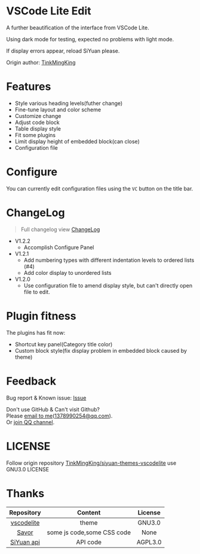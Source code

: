 # VSCode Lite Edit

A further beautification of the interface from VSCode Lite.

Using dark mode for testing, expected no problems with light mode.

If display errors appear, reload SiYuan please.

Origin author: [TinkMingKing](https://github.com/TinkMingKing)

# Features

- Style various heading levels(futher change)
- Fine-tune layout and color scheme
- Customize change
- Adjust code block
- Table display style
- Fit some plugins
- Limit display height of embedded block(can close)
- Configuration file

# Configure

You can currently edit configuration files using the `VC` button on the title bar.

# ChangeLog

> Full changelog view [ChangeLog](https://github.com/lingfengyu-dreaming/siyuan-vscodelite-edit/blob/main/changelog.md)

- V1.2.2
  - Accomplish Configure Panel
- V1.2.1
  - Add numbering types with different indentation levels to ordered lists (#4)
  - Add color display to unordered lists
- V1.2.0
  - Use configuration file to amend display style, but can't directly open file to edit.

# Plugin fitness

The plugins has fit now:

- Shortcut key panel(Category title color)
- Custom block style(fix display problem in embedded block caused by theme)

# Feedback

Bug report & Known issue: [Issue](https://github.com/lingfengyu-dreaming/siyuan-vscodelite-edit/issues)

Don't use GitHub & Can't visit Github?  
Please [email to me](mailto:1378990254@qq.com)(1378990254@qq.com).  
Or [join QQ channel](https://pd.qq.com/s/7uxvabgbp).

# LICENSE

Follow origin repository [TinkMingKing/siyuan-themes-vscodelite](https://github.com/TinkMingKing/siyuan-themes-vscodelite) use GNU3.0 LICENSE

# Thanks

|                                  Repository                                  |          Content           | License |
| :--------------------------------------------------------------------------: | :------------------------: | :-----: |
|    [vscodelite](https://github.com/TinkMingKing/siyuan-themes-vscodelite)    |           theme            | GNU3.0  |
|          [Savor](https://github.com/royc01/notion-theme/tree/main)           | some js code,some CSS code |  None   |
| [SiYuan api](https://github.com/siyuan-note/siyuan/blob/master/API_zh_CN.md) |          API code          | AGPL3.0 |